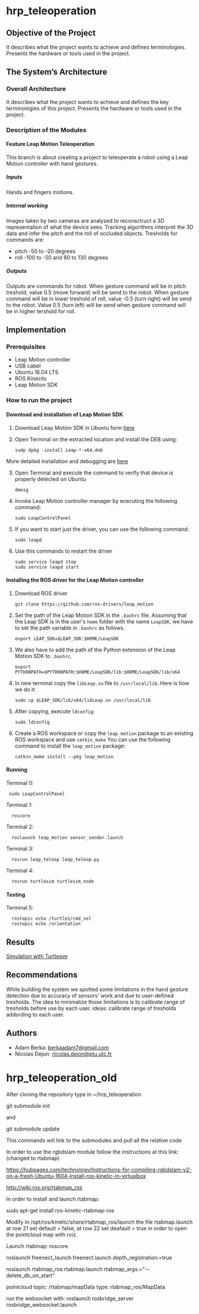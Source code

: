 # hrp_teleoperation

## Objective of the Project
It describes what the project wants to achieve and defines terminologies. Presents the hardware or tools used in the project.

## The System’s Architecture

### Overall Architecture
It describes what the project wants to achieve and defines the key terminologies of this project. Presents the hardware or tools used in the project.

### Description of the Modules
#### Feature Leap Motion Teleoperation
This branch is about creating a project to teleoperate a robot using a Leap Motion controller with hand gestures.

##### Inputs
Hands and fingers motions.

##### Internal working
Images taken by two cameras are analyzed to reconsctruct a 3D representation of what the device sees. Tracking algorithms interpret the 3D data and infer the pitch and the roll of occluded objects. Tresholds for commands are:
  * pitch
  -50 to -20 degrees
  * roll
  -100 to -50 and 80 to 130 degrees
  
##### Outputs
Outputs are commands for robot. When gesture command will be in pitch treshold, value 0.5 (move forward) will be send to the robot. When gesture command will be in lower treshold of roll, value -0.5 (turn right) will be send to the robot. Value 0.5 (turn left) will be send when gesture command will be in higher tershold for roll.

## Implementation

### Prerequisites
* Leap Motion controller
* USB cabel
* Ubuntu 16.04 LTS
* ROS Kinectic
* Leap Motion SDK

### How to run the project
#### Download and installation of Leap Motion SDK
1. Download Leap Motion SDK in Ubuntu form [here](https://www.leapmotion.com/setup/linux)
2. Open Terminal on the extracted location and install the DEB using: 

    ```
    sudp dpkg -install Leap-*-x64.deb
    ```

More detailed installation and debugging are [here](https://support.leapmotion.com/hc/en-us/articles/223782608-Linux-Installation)

3. Open Terminal and execute the command to verify that device is properly detected on Ubuntu

    ```
    dmesg
    ```
    
4. Invoke Leap Motion controller manager by ececuting the following command:

    ```
    sudo LeapControlPanel
    ```

5. If you want to start just the driver, you can use the following command:

    ```
    sudo leapd
    ```
    
6. Use this commands to restart the driver

    ```
    sudo service leapd stop
    sudo service leapd start
    ```
    
#### Installing the ROS driver for the Leap Motion controller
1. Download ROS driver

    ```
    git clone https://github.com/ros-drivers/leap_motion
    ```
    
2. Set the path of the Leap Motion SDK in the `.bashrc` file. Assuming that the Leap SDK is in the user's `home` folder with the name `LeapSDK`, we have to set the path variable in `.bashrc` as follows.

    ```
    export LEAP_SDK=$LEAP_SDK:$HOME/LeapSDK
    ```
    
3.  We also have to add the path of the Python extension of the Leap Motion SDK to `.bashrc`.

    ```
    export PYTHONPATH=$PYTHONPATH:$HOME/LeapSDK/lib:$HOME/LeapSDK/lib/x64
    ```
    
4. In new terminal copy the `libLeap.so` file to `/usr/local/lib`. Here is how we do it:

    ```
    sudo cp $LEAP_SDK/lib/x64/libLeap.so /usr/local/lib 
    ```
    
5. After copying, execute `ldconfig`:

    ```
    sudo ldconfig
    ```
    
6. Create a ROS workspace or copy the `leap_motion` package to an existing ROS workspace and use `catkin_make`
You can use the following command to install the `leap_motion` package:

    ```
    catkin_make install --pkg leap_motion
    ```
    
#### Running
Terminal 0: 

    
     sudo LeapControlPanel
   
    
Terminal 1: 

      roscore
      
Terminal 2: 

      roslaunch leap_motion sensor_sender.launch
      
Terminal 3: 

      rosrun leap_teleop leap_teleop.py
      
Terminal 4: 

      rosrun turtlesim turtlesim_node

#### Testing
Terminal 5: 

      rostopic echo /turtle1/cmd_vel
      rostopic echo /orientation

## Results
[Simulation with Turtlesim ](https://youtu.be/OcLwWefhjv0)

## Recommendations
While building the system we spotted some limitations in the hand gesture detection due to accuracy of sensors' work and due to user-defined tresholds. The idea to minimalize those limitations is to calibrate range of tresholds before use by each user.
ideas: calibrate range of tresholds addording to each user.

## Authors
* Adam Berka: berkaadam7@gmail.com
* Nicolas Dejon: nicolas.dejon@etu.utc.fr

# hrp_teleoperation_old

After cloning the repository type in ~/hrp_teleoperation

git submodule init

and

git submodule update

This commands will link to the submodules and pull all the relative code

In order to use the rgbdslam module follow the instructions at this link:(changed to rtabmap)

https://hubpages.com/technology/Instructions-for-compiling-rgbdslam-v2-on-a-fresh-Ubuntu-1604-install-ros-kinetic-in-virtualbox


http://wiki.ros.org/rtabmap_ros

In order to install and launch rtabmap:

sudo apt-get install ros-kinetic-rtabmap-ros

Modify in /opt/ros/kinetic/share/rtabmap_ros/launch the file rtabmap.launch
at row 21 set default = false, at row 22 set deafault = true in order to open the pointcloud map with rviz.

Launch rtabmap:
roscore

roslaunch freenect_launch freenect.launch depth_registration:=true

roslaunch rtabmap_ros rtabmap.launch rtabmap_args:="--delete_db_on_start"


pointcloud topic:  /rtabmap/mapData     type:  rtabmap_ros/MapData


run the websocket with: roslaunch rosbridge_server rosbridge_websocket.launch
